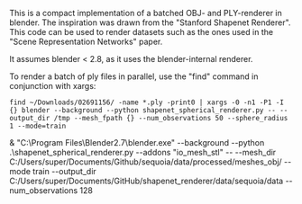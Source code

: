 This is a compact implementation of a batched OBJ- and PLY-renderer in blender. The inspiration was drawn
from the "Stanford Shapenet Renderer". This code can be used to render datasets such as the ones used in the
"Scene Representation Networks" paper.

It assumes blender < 2.8, as it uses the blender-internal renderer.

To render a batch of ply files in parallel, use the "find" command in conjunction with xargs:

    find ~/Downloads/02691156/ -name *.ply -print0 | xargs -0 -n1 -P1 -I {} blender --background --python shapenet_spherical_renderer.py -- --output_dir /tmp --mesh_fpath {} --num_observations 50 --sphere_radius 1 --mode=train


& "C:\Program Files\Blender2.7\blender.exe" --background --python .\shapenet_spherical_renderer.py --addons "io_mesh_stl" -- --mesh_dir C:/Users/super/Documents/Github/sequoia/data/processed/meshes_obj/ --mode train --output_dir C:/Users/super/Documents/GitHub/shapenet_renderer/data/sequoia/data --num_observations 128